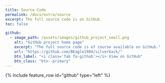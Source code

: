 ```yaml
---
title: Source Code
permalink: /docs/extra/source
excerpt: The full source code is on GitHub.
toc: false

github:
  - image_path: /assets/images/github_project_small.png
    alt: "GitHub project home page"
    excerpt: "The full source code is of course available on GitHub."
    url: "https://github.com/BEagle1984/silverback/"
    btn_label: "<i class='fab fa-github'></i> View on GitHub"
    btn_class: "btn--primary"
---
```


{% include feature_row id="github" type="left" %}
